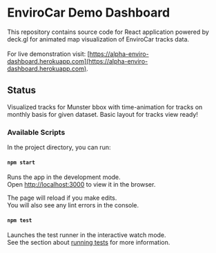 # EnviroCar Demo Dashboard
This repository contains source code for React application powered by deck.gl for animated map visualization of EnviroCar tracks data.<br /><br />
For live demonstration visit: [https://alpha-enviro-dashboard.herokuapp.com](https://alpha-enviro-dashboard.herokuapp.com).

## Status

Visualized tracks for Munster bbox with time-animation for tracks on monthly basis for given dataset. Basic layout for tracks view ready! 

### Available Scripts

In the project directory, you can run:

#### `npm start`

Runs the app in the development mode.<br />
Open [http://localhost:3000](http://localhost:3000) to view it in the browser.

The page will reload if you make edits.<br />
You will also see any lint errors in the console.

#### `npm test`

Launches the test runner in the interactive watch mode.<br />
See the section about [running tests](https://facebook.github.io/create-react-app/docs/running-tests) for more information.